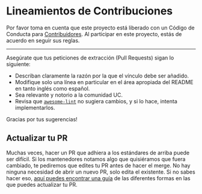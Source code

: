 # Lineamientos de Contribuciones

Por favor toma en cuenta que este proyecto está liberado con un Código de Conducta para [Contribuidores](code-of-conduct.md). Al participar en este proyecto, estás de acuerdo en seguir sus reglas.

---

Asegúrate que tus peticiones de extracción (Pull Requests) sigan lo siguiente:

- Describan claramente la razón por la que el vínculo debe ser añadido.
- Modifique solo una línea en particular en el área apropiada del README en tanto inglés como español.
- Sea relevante y notorio a la comunidad UC.
- Revisa que [`awesome-lint`](https://github.com/sindresorhus/awesome-lint) no sugiera cambios, y si lo hace, intenta implementarlos.

Gracias por tus sugerencias!

## Actualizar tu PR

Muchas veces, hacer un PR que adhiera a los estándares de arriba puede ser difícil. Si los mantenedores notamos algo que quisiéramos que fuera cambiado, te pediremos que edites tu PR antes de hacer el merge. No hay ninguna necesidad de abrir un nuevo PR, solo edita el existente. Si no sabes hacer eso, [aquí puedes encontrar una guía]((https://github.com/RichardLitt/knowledge/blob/master/github/amending-a-commit-guide.md)) de las diferentes formas en las que puedes actualizar tu PR.
